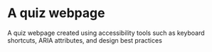 <h1>A quiz webpage</h1>
<p>A quiz webpage created using accessibility tools such as keyboard shortcuts, ARIA attributes, and design best practices </p>
